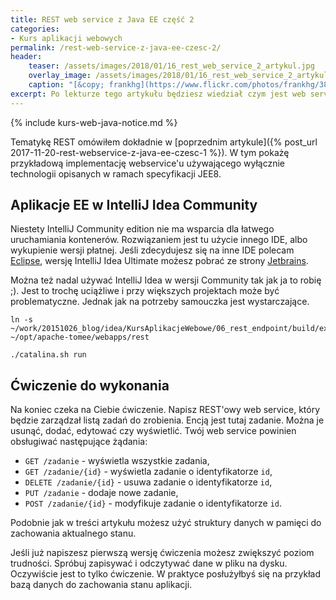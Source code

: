 ```yaml
---
title: REST web service z Java EE część 2
categories:
- Kurs aplikacji webowych
permalink: /rest-web-service-z-java-ee-czesc-2/
header:
    teaser: /assets/images/2018/01/16_rest_web_service_2_artykul.jpg
    overlay_image: /assets/images/2018/01/16_rest_web_service_2_artykul.jpg
    caption: "[&copy; frankhg](https://www.flickr.com/photos/frankhg/3800436379/sizes/l)"
excerpt: Po lekturze tego artykułu będziesz wiedział czym jest web service. Przeczytasz o tym czym jest REST. Dowiesz się dlaczego zdobył taką popularność. Zainstalujesz swój pierwszy kontener aplikacji. Artykuł na przykładzie pokaże Ci w jaki sposób możesz napisać swój web service z użyciem implementacji JAX-RS. Ćwiczenie do wykonania pomoże Ci zweryfikować zdobytą wiedzę w praktyce.
---
```


{% include kurs-web-java-notice.md %}


Tematykę REST omówiłem dokładnie w [poprzednim artykule]({% post_url 2017-11-20-rest-webservice-z-java-ee-czesc-1 %}). W tym pokażę przykładową implementację webservice'u używającego wyłącznie technologii opisanych w ramach specyfikacji JEE8.

## Aplikacje EE w IntelliJ Idea Community

Niestety IntelliJ Community edition nie ma wsparcia dla łatwego uruchamiania kontenerów. Rozwiązaniem jest tu użycie innego IDE, albo wykupienie wersji płatnej. Jeśli zdecydujesz się na inne IDE polecam [Eclipse](https://www.eclipse.org/downloads/eclipse-packages/), wersję IntelliJ Idea Ultimate możesz pobrać ze strony [Jetbrains](https://www.jetbrains.com/idea/).

 Można też nadal używać IntelliJ Idea w wersji Community tak jak ja to robię ;). Jest to trochę uciążliwe i przy większych projektach może być problematyczne. Jednak jak na potrzeby samouczka jest wystarczające.

    ln -s  ~/work/20151026_blog/idea/KursAplikacjeWebowe/06_rest_endpoint/build/explodedWar/ ~/opt/apache-tomee/webapps/rest

    ./catalina.sh run

## Ćwiczenie do wykonania

Na koniec czeka na Ciebie ćwiczenie. Napisz REST'owy web service, który będzie zarządzał listą zadań do zrobienia. Encją jest tutaj zadanie. Można je usunąć, dodać, edytować czy wyświetlić. Twój web service powinien obsługiwać następujące żądania:

- `GET /zadanie` - wyświetla wszystkie zadania,
- `GET /zadanie/{id}` - wyświetla zadanie o identyfikatorze `id`,
- `DELETE /zadanie/{id}` - usuwa zadanie o identyfikatorze `id`,
- `PUT /zadanie` - dodaje nowe zadanie,
- `POST /zadanie/{id}` - modyfikuje zadanie o identyfikatorze `id`.

Podobnie jak w treści artykułu możesz użyć struktury danych w pamięci do zachowania aktualnego stanu.

Jeśli już napiszesz pierwszą wersję ćwiczenia możesz zwiększyć poziom trudności. Spróbuj zapisywać i odczytywać dane w pliku na dysku. Oczywiście jest to tylko ćwiczenie. W praktyce posłużyłbyś się na przykład bazą danych do zachowania stanu aplikacji.
